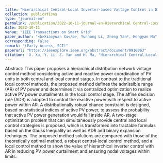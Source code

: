 ```yaml
---
title: "Hierarchical Central-Local Inverter-based Voltage Control in Distribution Networks Considering Stochastic PV Power Admissible Range"
collection: publications
type: "journal-en"
permalink: /publication/2022-10-11-journal-en-Hierarchical Central-Local Inverter-based Voltage Control in Distribution Networks Considering Stochastic PV Power Admissible Range
date: 2022-10-11
venue: "IEEE Transactions on Smart Grid"
paper_author: "<b>Xiaoyuan Xu</b>, Yunhong Li, Zheng Yan*, Hongyan Ma"
corresponding: False
remark: "(Early Access, SCI)"
paperurl: "https://ieeexplore.ieee.org/abstract/document/9916063"
citation: 'X. Xu, Y. Li, Z. Yan and H. Ma, "Hierarchical Central-Local Inverter-based Voltage Control in Distribution Networks Considering Stochastic PV Power Admissible Range," <i>IEEE Transactions on Smart Grid</i>, 2022. (Early Access)'
---
```


Abstract:
This paper proposes a hierarchical distribution network voltage control method considering active and reactive power coordination of PV units in both central and local control stages. In contrast to the traditional local control methods, the proposed method defines the admissible range (AR) of PV power and determines it via centralized optimization to realize active PV power curtailments in the local control stage. The affine decision rule (ADR) is adopted to control the reactive power with respect to active power within AR. A distributionally robust chance constraint is designed, based on statistical indices of active PV power, to assess the probability that active PV power generation would fall inside AR. A two-stage optimization problem that can simultaneously provide central and local control strategies is proposed, which is transformed into tractable formulas based on the Gauss Inequality as well as ADR and binary expansion techniques. The proposed method solutions are compared with those of the theoretically optimal method, a robust central-local control method, and a local control method to show the value of hierarchical inverter control with AR in reducing PV power curtailment and ensuring nodal voltages within limits.
